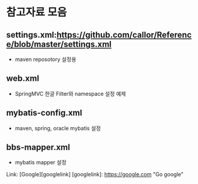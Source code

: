 # 참고자료 모음

## settings.xml:https://github.com/callor/Reference/blob/master/settings.xml
* maven reposotory 설정용

## web.xml
* SpringMVC 한글 Filter와 namespace 설정 예제

## mybatis-config.xml
* maven, spring, oracle mybatis 설정

## bbs-mapper.xml
* mybatis mapper 설정


Link: [Google][googlelink] [googlelink]: https://google.com "Go google"